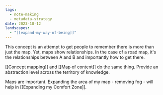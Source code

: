 ```yaml
---
tags:
  - note-making
  - metadata-strategy
date: 2023-10-12
landscapes:
  - "[[expand-my-way-of-being]]"
---
```

This concept is an attempt to get people to remember there is more than just the map. Yet, maps show relationships. In the case of a road map, it's the relationships between A and B and importantly how to get there. 

[[Concept mapping]] and [[Map of content]] do the same thing. Provide an abstraction level across the territory of knowledge. 

Maps are important. Expanding the area of my map - removing fog - will help in [[Expanding my Comfort Zone]].
